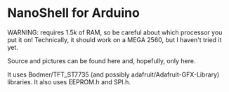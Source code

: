 # NanoShell for Arduino

WARNING: requires 1.5k of RAM, so be careful about which processor you put it on!
Technically, it should work on a MEGA 2560, but I haven't tried it yet.

Source and pictures can be found here and, hopefully, only here.

It uses Bodmer/TFT_ST7735 (and possibly adafruit/Adafruit-GFX-Library) libraries.
It also uses EEPROM.h and SPI.h.
